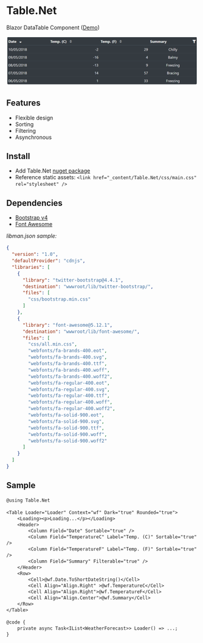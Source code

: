 # Table.Net

Blazor DataTable Component ([Demo](https://pablofrommars.github.io/covid19))

![example](Demo/wwwroot/img/example.png)

## Features

* Flexible design
* Sorting
* Filtering
* Asynchronous

## Install

* Add Table.Net [nuget package](https://www.nuget.org/packages/TableNet/)
* Reference static assets: ```<link href="_content/Table.Net/css/main.css" rel="stylesheet" />```

## Dependencies

* [Bootstrap v4](https://getbootstrap.com/)
* [Font Awesome](https://fontawesome.com/)

*libman.json sample:*
```json
{
  "version": "1.0",
  "defaultProvider": "cdnjs",
  "libraries": [
    {
      "library": "twitter-bootstrap@4.4.1",
      "destination": "wwwroot/lib/twitter-bootstrap/",
      "files": [
        "css/bootstrap.min.css"
      ]
    },
    {
      "library": "font-awesome@5.12.1",
      "destination": "wwwroot/lib/font-awesome/",
      "files": [
        "css/all.min.css",
        "webfonts/fa-brands-400.eot",
        "webfonts/fa-brands-400.svg",
        "webfonts/fa-brands-400.ttf",
        "webfonts/fa-brands-400.woff",
        "webfonts/fa-brands-400.woff2",
        "webfonts/fa-regular-400.eot",
        "webfonts/fa-regular-400.svg",
        "webfonts/fa-regular-400.ttf",
        "webfonts/fa-regular-400.woff",
        "webfonts/fa-regular-400.woff2",
        "webfonts/fa-solid-900.eot",
        "webfonts/fa-solid-900.svg",
        "webfonts/fa-solid-900.ttf",
        "webfonts/fa-solid-900.woff",
        "webfonts/fa-solid-900.woff2"
      ]
    }
  ]
}
```

## Sample

```razor
@using Table.Net

<Table Loader="Loader" Context="wf" Dark="true" Rounded="true">
    <Loading><p>Loading...</p></Loading>
    <Header>
        <Column Field="Date" Sortable="true" />
        <Column Field="TemperatureC" Label="Temp. (C)" Sortable="true" />
        <Column Field="TemperatureF" Label="Temp. (F)" Sortable="true" />
        <Column Field="Summary" Filterable="true" />
    </Header>
    <Row>
        <Cell>@wf.Date.ToShortDateString()</Cell>
        <Cell Align="Align.Right" >@wf.TemperatureC</Cell>
        <Cell Align="Align.Right">@wf.TemperatureF</Cell>
        <Cell Align="Align.Center">@wf.Summary</Cell>
    </Row>
</Table>

@code {
    private async Task<IList<WeatherForecast>> Loader() => ...;
}
```
